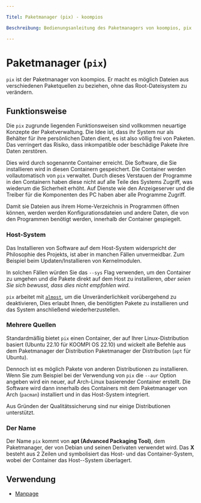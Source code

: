 ```yaml
---

Titel: Paketmanager (pix) - koompios

Beschreibung: Bedienungsanleitung des Paketmanagers von koompios, pix

---
```


# Paketmanager (`pix`)

`pix` ist der Paketmanager von koompios. Er macht es möglich Dateien aus verschiedenen Paketquellen zu beziehen, ohne das Root-Dateisystem zu verändern.



## Funktionsweise

Die `pix` zugrunde liegenden Funktionsweisen sind vollkommen neuartige Konzepte der Paketverwaltung. Die Idee ist, dass ihr System nur als Behälter für ihre persönlichen Daten dient, es ist also völlig frei von Paketen. Das verringert das Risiko, dass inkompatible oder beschädige Pakete ihre Daten zerstören. 

Dies wird durch sogenannte Container erreicht. Die Software, die Sie installieren wird in diesen Containern gespeichert. Die Container werden vollautomatisch von `pix` verwaltet. Durch dieses Verstauen der Programme in den Containern haben diese nicht auf alle Teile des Systems Zugriff, was wiederum die Sicherheit erhöht. Auf Dienste wie den Anzeigeserver und die Treiber für die Komponenten des PC haben aber alle Programme Zugriff.

Damit sie Dateien aus ihrem Home-Verzeichnis in Programmen öffnen können, werden werden Konfigurationsdateien und andere Daten, die von den Programmen benötigt werden, innerhalb der Container gespiegelt. 

### Host-System

Das Installieren von Software auf dem Host-System widerspricht der Philosophie des Projekts, ist aber in manchen Fällen unvermeidbar. Zum Beispiel beim Updaten/Installieren von Kernelmodulen.

In solchen Fällen würden Sie das `--sys` Flag verwenden, um den Container zu umgehen und  die Pakete direkt auf dem Host zu installieren, *aber seien Sie sich bewusst, dass dies nicht empfohlen wird*.

`pix` arbeitet mit [`almost`](/docs/almost), um die Unveränderlichkeit vorübergehend zu deaktivieren, 
Dies erlaubt Ihnen, die benötigten Pakete zu installieren und das System anschließend wiederherzustellen.

### Mehrere Quellen

Standardmäßig bietet `pix` einen Container, der auf Ihrer Linux-Distribution basiert (Ubuntu 22.10 für KOOMPI OS 22.10) und wickelt alle Befehle aus dem Paketmanager der Distribution Paketmanager der Distribution (`apt` für Ubuntu).

Dennoch ist es möglich Pakete von anderen Distributionen zu installieren. Wenn Sie zum Beispiel bei der Verwendung von `pix` die `--aur` Option angeben wird ein neuer, auf Arch-Linux basierender Container erstellt. Die Software wird dann innerhalb des Containers mit dem Paketmanager von Arch (`pacman`) installiert und in das Host-System integriert.

Aus Gründen der Qualitätssicherung sind nur einige Distributionen unterstützt.

### Der Name

Der Name `pix` kommt von **apt (Advanced Packaging Tool)**, dem Paketmanager, der von Debian und seinen Derivaten verwendet wird. Das **X** besteht aus 2 Zeilen und symbolisiert das Host- und das Container-System, wobei der Container das Host--System überlagert.

## Verwendung

- [Manpage](/docs/pix/manpage)


